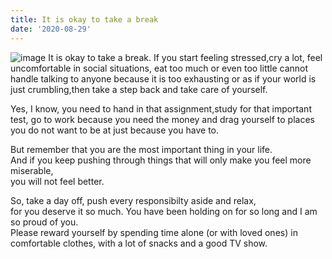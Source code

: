 ```yaml
---
title: It is okay to take a break
date: '2020-08-29'
---
```


![image](https://images.unsplash.com/27/winter-view.jpeg?ixlib=rb-1.2.1&ixid=eyJhcHBfaWQiOjEyMDd9&auto=format&fit=crop&w=1867&q=80)
It is okay to take a break. If you start feeling stressed,cry a lot, feel uncomfortable in social situations, eat too much or even too little cannot handle talking to anyone because it is too exhausting or as if your world is just crumbling,then take a step back and take care of yourself.

Yes, I know, you need to hand in that assignment,study for that important test, go to work because you need the money and drag yourself to places you do not want to be at just because you have to.

But remember that you are the most important thing in your life.  
 And if you keep pushing through things that will only make you feel more miserable,  
 you will not feel better.

So, take a day off, push every responsibilty aside and relax,  
 for you deserve it so much. You have been holding on for so long and I am so proud of you.  
 Please reward yourself by spending time alone (or with loved ones) in comfortable clothes, with a lot of snacks and a good TV show.
